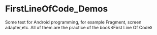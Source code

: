 # FirstLineOfCode_Demos
Some test for Android programming, for example Fragment, screen adapter,etc. All of them are the practice of the book 《First Line Of Code》
